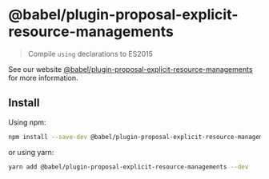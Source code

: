 # @babel/plugin-proposal-explicit-resource-managements

> Compile `using` declarations to ES2015

See our website [@babel/plugin-proposal-explicit-resource-managements](https://babeljs.io/docs/en/babel-plugin-proposal-explicit-resource-managements) for more information.

## Install

Using npm:

```sh
npm install --save-dev @babel/plugin-proposal-explicit-resource-managements
```

or using yarn:

```sh
yarn add @babel/plugin-proposal-explicit-resource-managements --dev
```
